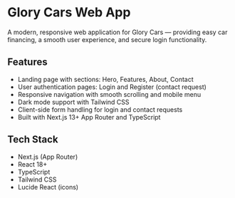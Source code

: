 # Glory Cars Web App

A modern, responsive web application for Glory Cars — providing easy car financing, a smooth user experience, and secure login functionality.

## Features

- Landing page with sections: Hero, Features, About, Contact  
- User authentication pages: Login and Register (contact request)  
- Responsive navigation with smooth scrolling and mobile menu  
- Dark mode support with Tailwind CSS  
- Client-side form handling for login and contact requests  
- Built with Next.js 13+ App Router and TypeScript  

## Tech Stack

- Next.js (App Router)  
- React 18+  
- TypeScript  
- Tailwind CSS  
- Lucide React (icons)  
